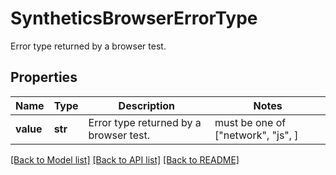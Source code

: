 # SyntheticsBrowserErrorType

Error type returned by a browser test.
## Properties
Name | Type | Description | Notes
------------ | ------------- | ------------- | -------------
**value** | **str** | Error type returned by a browser test. |  must be one of ["network", "js", ]

[[Back to Model list]](README.md#documentation-for-models) [[Back to API list]](README.md#documentation-for-api-endpoints) [[Back to README]](README.md)


